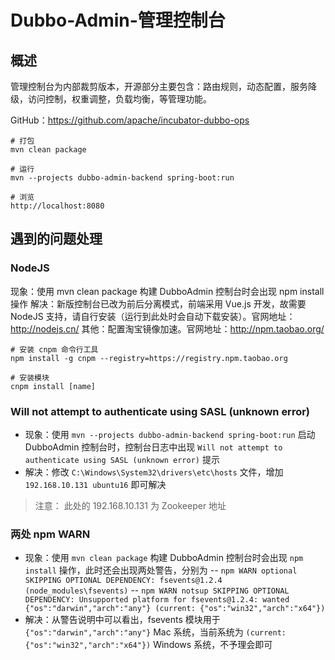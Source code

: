 # Dubbo-Admin-管理控制台
## 概述
管理控制台为内部裁剪版本，开源部分主要包含：路由规则，动态配置，服务降级，访问控制，权重调整，负载均衡，等管理功能。

GitHub：https://github.com/apache/incubator-dubbo-ops


```
# 打包
mvn clean package

# 运行
mvn --projects dubbo-admin-backend spring-boot:run

# 浏览
http://localhost:8080
```
## 遇到的问题处理
### NodeJS
现象：使用 mvn clean package 构建 DubboAdmin 控制台时会出现 npm install 操作
解决：新版控制台已改为前后分离模式，前端采用 Vue.js 开发，故需要 NodeJS 支持，请自行安装（运行到此处时会自动下载安装）。官网地址：http://nodejs.cn/
其他：配置淘宝镜像加速。官网地址：http://npm.taobao.org/
```
# 安装 cnpm 命令行工具
npm install -g cnpm --registry=https://registry.npm.taobao.org

# 安装模块
cnpm install [name]
```
### Will not attempt to authenticate using SASL (unknown error)
- 现象：使用 `mvn --projects dubbo-admin-backend spring-boot:run` 启动 DubboAdmin 控制台时，控制台日志中出现 `Will not attempt to authenticate using SASL (unknown error)` 提示
- 解决：修改 `C:\Windows\System32\drivers\etc\hosts` 文件，增加 `192.168.10.131 ubuntu16` 即可解决

> 注意： 此处的 192.168.10.131 为 Zookeeper 地址

### 两处 npm WARN
- 现象：使用 `mvn clean package` 构建 DubboAdmin 控制台时会出现 `npm install` 操作，此时还会出现两处警告，分别为
-- `npm WARN optional SKIPPING OPTIONAL DEPENDENCY: fsevents@1.2.4 (node_modules\fsevents)`
-- `npm WARN notsup SKIPPING OPTIONAL DEPENDENCY: Unsupported platform for fsevents@1.2.4: wanted {"os":"darwin","arch":"any"} (current: {"os":"win32","arch":"x64"})`
- 解决：从警告说明中可以看出，fsevents 模块用于 `{"os":"darwin","arch":"any"}` Mac 系统，当前系统为 `(current: {"os":"win32","arch":"x64"})` Windows 系统，不予理会即可